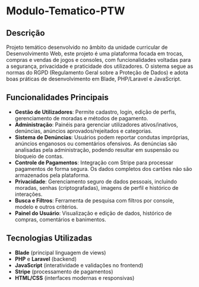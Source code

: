 # Modulo-Tematico-PTW

## Descrição

Projeto temático desenvolvido no âmbito da unidade curricular de Desenvolvimento Web, este projeto é uma plataforma focada em trocas, compras e vendas de jogos e consoles, com funcionalidades voltadas para a segurança, privacidade e praticidade dos utilizadores. O sistema segue as normas do RGPD (Regulamento Geral sobre a Proteção de Dados) e adota boas práticas de desenvolvimento em Blade, PHP/Laravel e JavaScript.

## Funcionalidades Principais

- **Gestão de Utilizadores**: Permite cadastro, login, edição de perfis, gerenciamento de moradas e métodos de pagamento.
- **Administração**: Painéis para gerenciar utilizadores ativos/inativos, denúncias, anúncios aprovados/rejeitados e categorias.
- **Sistema de Denúncias**: Usuários podem reportar condutas impróprias, anúncios enganosos ou comentários ofensivos. As denúncias são analisadas pela administração, podendo resultar em suspensão ou bloqueio de contas.
- **Controle de Pagamentos**: Integração com Stripe para processar pagamentos de forma segura. Os dados completos dos cartões não são armazenados pela plataforma.
- **Privacidade**: Gerenciamento seguro de dados pessoais, incluindo moradas, senhas (criptografadas), imagens de perfil e histórico de interações.
- **Busca e Filtros**: Ferramenta de pesquisa com filtros por console, modelo e outros critérios.
- **Painel do Usuário**: Visualização e edição de dados, histórico de compras, comentários e banimentos.

## Tecnologias Utilizadas

- **Blade** (principal linguagem de views)
- **PHP** e **Laravel** (backend)
- **JavaScript** (interatividade e validações no frontend)
- **Stripe** (processamento de pagamentos)
- **HTML/CSS** (interfaces modernas e responsivas)

